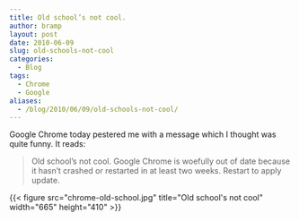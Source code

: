 ```yaml
---
title: Old school’s not cool.
author: bramp
layout: post
date: 2010-06-09
slug: old-schools-not-cool
categories:
  - Blog
tags:
  - Chrome
  - Google
aliases:
  - /blog/2010/06/09/old-schools-not-cool/
---
```

Google Chrome today pestered me with a message which I thought was quite funny. It reads:

> Old school&#8217;s not cool. Google Chrome is woefully out of date because it hasn&#8217;t crashed or restarted in at least two weeks. Restart to apply update. 

{{< figure src="chrome-old-school.jpg" title="Old school's not cool" width="665" height="410" >}}
